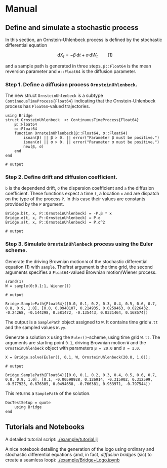 # Manual

## Define and simulate a stochastic process

In this section, an Ornstein-Uhlenbeck process is defined by the
stochastic differential equation

```math
    \mathrm{d} X_t = -β\, \mathrm{d}t + σ\, \mathrm{d} W_t\qquad(1)
```

and a sample path is generated in three steps.
`β::Float64` is the mean reversion parameter 
and `σ::Float64` is the diffusion parameter.

### Step 1. Define a diffusion process `OrnsteinUhlenbeck`.

The new struct `OrnsteinUhlenbeck` is a subtype `ContinuousTimeProcess{Float64}` indicating that the Ornstein-Uhlenbeck process has
`Float64`-valued trajectories.

```jldoctest OrnsteinUhlenbeck
using Bridge
struct OrnsteinUhlenbeck  <: ContinuousTimeProcess{Float64}
    β::Float64
    σ::Float64 
    function OrnsteinUhlenbeck(β::Float64, σ::Float64)
        isnan(β) || β > 0. || error("Parameter β must be positive.")
        isnan(σ) || σ > 0. || error("Parameter σ must be positive.")
        new(β, σ)
    end
end

# output

```

### Step 2. Define drift and diffusion coefficient.

`b` is the dependend drift, `σ` the dispersion coefficient and `a` the
diffusion coefficient. These functions expect a time `t`, a location `x`
and are dispatch on the type of the process `P`. In this case their values are constants provided by the `P` argument.

```jldoctest OrnsteinUhlenbeck
Bridge.b(t, x, P::OrnsteinUhlenbeck) = -P.β * x
Bridge.σ(t, x, P::OrnsteinUhlenbeck) = P.σ
Bridge.a(t, x, P::OrnsteinUhlenbeck) = P.σ^2

# output

```

### Step 3. Simulate `OrnsteinUhlenbeck` process using the Euler scheme.

Generate the driving Brownian motion `W` of the stochastic differential equation (1) with `sample`. Thefirst argument is the time grid, the second arguments specifies a `Float64`-valued Brownian motion/Wiener process.

```jldoctest OrnsteinUhlenbeck
srand(1)
W = sample(0:0.1:1, Wiener())

# output

Bridge.SamplePath{Float64}([0.0, 0.1, 0.2, 0.3, 0.4, 0.5, 0.6, 0.7, 0.8, 0.9, 1.0], [0.0, 0.0940107, 0.214935, 0.0259463, 0.0226432, -0.24268, -0.144298, 0.581472, -0.135443, 0.0321464, 0.168574])
```

The output is a `SamplePath` object assigned to `W`. It contains time grid `W.tt` and the sampled values `W.yy`.

Generate a solution `X` using the `Euler()`-scheme, using time grid `W.tt`. The arguments are
starting point `0.1`, driving Brownian motion `W` and the `OrnsteinUhlenbeck` object with parameters `β = 20.0` and
`σ = 1.0`.

```jldoctest OrnsteinUhlenbeck
X = Bridge.solve(Euler(), 0.1, W, OrnsteinUhlenbeck(20.0, 1.0));

# output

Bridge.SamplePath{Float64}([0.0, 0.1, 0.2, 0.3, 0.4, 0.5, 0.6, 0.7, 0.8, 0.9, 1.0], [0.1, -0.00598928, 0.126914, -0.315902, 0.312599, -0.577923, 0.676305, 0.0494658, -0.766381, 0.933971, -0.797544])
```

This returns a `SamplePath` of the solution.

```@meta
DocTestSetup = quote
    using Bridge
end
```

## Tutorials and Notebooks

A detailed tutorial script:
[./example/tutorial.jl](https://www.github.com/mschauer/Bridge.jl/example/tutorial.jl)

A nice notebook detailing the generation of the logo using ordinary and stochastic differential equations (and, in fact, *diffusion bridges* (sic) to create a seamless loop):
[./example/Bridge+Logo.ipynb](https://github.com/mschauer/Bridge.jl/blob/master/example/Bridge%2BLogo.ipynb)